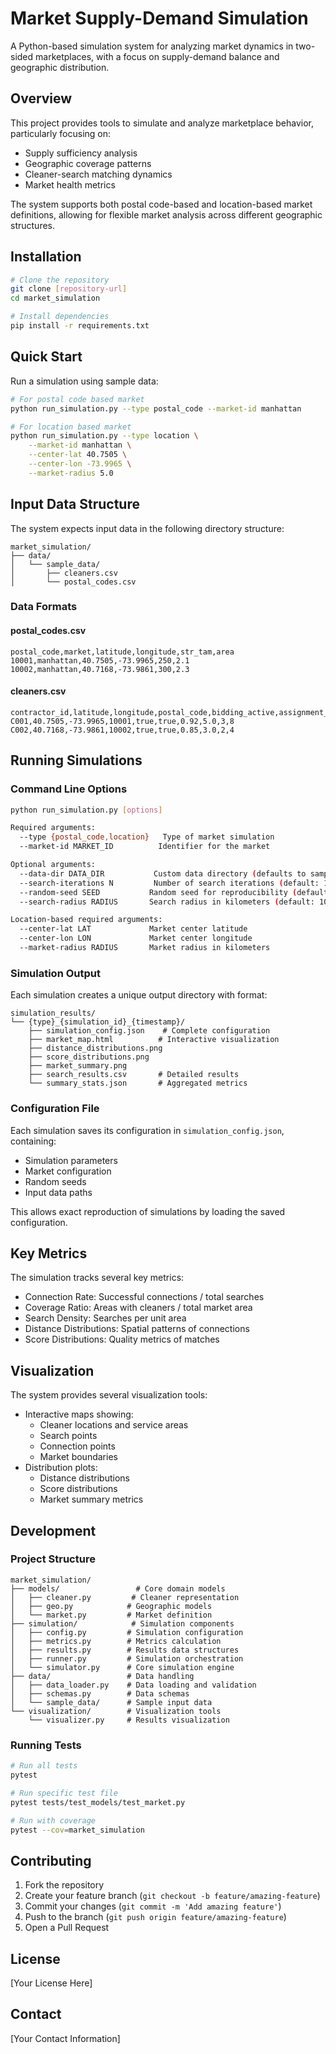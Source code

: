# Market Supply-Demand Simulation

A Python-based simulation system for analyzing market dynamics in two-sided marketplaces, with a focus on supply-demand balance and geographic distribution.

## Overview

This project provides tools to simulate and analyze marketplace behavior, particularly focusing on:
- Supply sufficiency analysis
- Geographic coverage patterns
- Cleaner-search matching dynamics
- Market health metrics

The system supports both postal code-based and location-based market definitions, allowing for flexible market analysis across different geographic structures.

## Installation

```bash
# Clone the repository
git clone [repository-url]
cd market_simulation

# Install dependencies
pip install -r requirements.txt
```

## Quick Start

Run a simulation using sample data:

```bash
# For postal code based market
python run_simulation.py --type postal_code --market-id manhattan

# For location based market
python run_simulation.py --type location \
    --market-id manhattan \
    --center-lat 40.7505 \
    --center-lon -73.9965 \
    --market-radius 5.0
```

## Input Data Structure

The system expects input data in the following directory structure:
```
market_simulation/
├── data/
│   └── sample_data/
│       ├── cleaners.csv
│       └── postal_codes.csv
```

### Data Formats

#### postal_codes.csv
```csv
postal_code,market,latitude,longitude,str_tam,area
10001,manhattan,40.7505,-73.9965,250,2.1
10002,manhattan,40.7168,-73.9861,300,2.3
```

#### cleaners.csv
```csv
contractor_id,latitude,longitude,postal_code,bidding_active,assignment_active,cleaner_score,service_radius,team_size,active_connections
C001,40.7505,-73.9965,10001,true,true,0.92,5.0,3,8
C002,40.7168,-73.9861,10002,true,true,0.85,3.0,2,4
```

## Running Simulations

### Command Line Options

```bash
python run_simulation.py [options]

Required arguments:
  --type {postal_code,location}   Type of market simulation
  --market-id MARKET_ID          Identifier for the market

Optional arguments:
  --data-dir DATA_DIR           Custom data directory (defaults to sample_data)
  --search-iterations N         Number of search iterations (default: 100)
  --random-seed SEED           Random seed for reproducibility (default: 42)
  --search-radius RADIUS       Search radius in kilometers (default: 10.0)

Location-based required arguments:
  --center-lat LAT             Market center latitude
  --center-lon LON             Market center longitude
  --market-radius RADIUS       Market radius in kilometers
```

### Simulation Output

Each simulation creates a unique output directory with format:
```
simulation_results/
└── {type}_{simulation_id}_{timestamp}/
    ├── simulation_config.json    # Complete configuration
    ├── market_map.html          # Interactive visualization
    ├── distance_distributions.png
    ├── score_distributions.png
    ├── market_summary.png
    ├── search_results.csv       # Detailed results
    └── summary_stats.json       # Aggregated metrics
```

### Configuration File
Each simulation saves its configuration in `simulation_config.json`, containing:
- Simulation parameters
- Market configuration
- Random seeds
- Input data paths

This allows exact reproduction of simulations by loading the saved configuration.

## Key Metrics

The simulation tracks several key metrics:
- Connection Rate: Successful connections / total searches
- Coverage Ratio: Areas with cleaners / total market area
- Search Density: Searches per unit area
- Distance Distributions: Spatial patterns of connections
- Score Distributions: Quality metrics of matches

## Visualization

The system provides several visualization tools:
- Interactive maps showing:
  - Cleaner locations and service areas
  - Search points
  - Connection points
  - Market boundaries
- Distribution plots:
  - Distance distributions
  - Score distributions
  - Market summary metrics

## Development

### Project Structure
```
market_simulation/
├── models/                 # Core domain models
│   ├── cleaner.py         # Cleaner representation
│   ├── geo.py            # Geographic models
│   └── market.py         # Market definition
├── simulation/            # Simulation components
│   ├── config.py         # Simulation configuration
│   ├── metrics.py        # Metrics calculation
│   ├── results.py        # Results data structures
│   ├── runner.py         # Simulation orchestration
│   └── simulator.py      # Core simulation engine
├── data/                 # Data handling
│   ├── data_loader.py    # Data loading and validation
│   ├── schemas.py        # Data schemas
│   └── sample_data/      # Sample input data
└── visualization/        # Visualization tools
    └── visualizer.py     # Results visualization
```

### Running Tests

```bash
# Run all tests
pytest

# Run specific test file
pytest tests/test_models/test_market.py

# Run with coverage
pytest --cov=market_simulation
```

## Contributing

1. Fork the repository
2. Create your feature branch (`git checkout -b feature/amazing-feature`)
3. Commit your changes (`git commit -m 'Add amazing feature'`)
4. Push to the branch (`git push origin feature/amazing-feature`)
5. Open a Pull Request

## License

[Your License Here]

## Contact

[Your Contact Information]